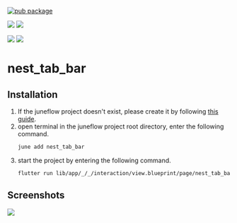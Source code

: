 [![pub package](https://img.shields.io/pub/v/nest_tab_bar.svg)](https://pub.dartlang.org/packages/nest_tab_bar)

[![](https://img.shields.io/badge/Module-Hub-007bff?style=for-the-badge&logo=flutter)](https://module.juneflow.org/)
[![](https://img.shields.io/badge/View-Hub-007bff?style=for-the-badge&logo=flutter)](https://view.juneflow.org/)

[![](https://img.shields.io/badge/DISCORD-JOIN%20SERVER-5663F7?style=for-the-badge&logo=discord&logoColor=white)](https://discord.gg/zXXHvAXCug)
[![](https://img.shields.io/badge/KakaoTalk-Join%20Room-FEE500?style=for-the-badge&logo=kakao)](https://open.kakao.com/o/gEwrffbg)
# nest_tab_bar

##  Installation
1. If the juneflow project doesn't exist, please create it by following [this guide](https://doc.juneflow.org/).
2. open terminal in the juneflow project root directory, enter the following command.
    ```bash
    june add nest_tab_bar
    ```
3. start the project by entering the following command.
    ```bash
    flutter run lib/app/_/_/interaction/view.blueprint/page/nest_tab_bar/_/view.dart -d chrome
    ```

## Screenshots
![](https://github.com/juneview-songdo/nest_tab_bar/assets/21379657/35a364f1-0232-4bda-89a7-2d9902ad53c0)

